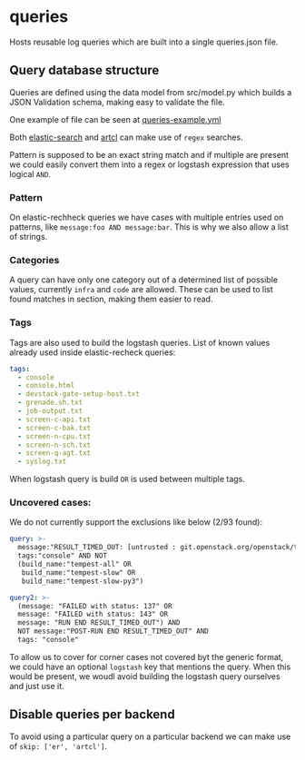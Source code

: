 # queries

Hosts reusable log queries which are built into a single queries.json file.

## Query database structure

Queries are defined using the data model from src/model.py which builds
a JSON Validation schema, making easy to validate the file.

One example of file can be seen at [queries-example.yml](https://github.com/rdo-infra/queries/blob/main/src/data/queries-example.yml)

Both [elastic-search](https://www.elastic.co/guide/en/elasticsearch/reference/current/term-level-queries.html) and [artcl](https://opendev.org/openstack/ansible-role-collect-logs) can make use of `regex` searches.

Pattern is supposed to be an exact string match and if multiple are present
we could easily convert them into a regex or logstash expression that uses
logical `AND`.

### Pattern

On elastic-rechheck queries we have cases with multiple entries used on
patterns, like `message:foo AND message:bar`. This is why we also allow
a list of strings.

### Categories

A query can have only one category out of a determined list of possible
values, currently `infra` and `code` are allowed. These can be used to
list found matches in section, making them easier to read.

### Tags

Tags are also used to build the logstash queries. List of known values
already used inside elastic-recheck queries:

```yaml
tags:
  - console
  - console.html
  - devstack-gate-setup-host.txt
  - grenade.sh.txt
  - job-output.txt
  - screen-c-api.txt
  - screen-c-bak.txt
  - screen-n-cpu.txt
  - screen-n-sch.txt
  - screen-q-agt.txt
  - syslog.txt
```

When logstash query is build `OR` is used between multiple tags.

### Uncovered cases:

We do not currently support the exclusions like below (2/93 found):
```yaml
query: >-
  message:"RESULT_TIMED_OUT: [untrusted : git.openstack.org/openstack/tempest/playbooks/devstack-tempest.yaml@master]" AND
  tags:"console" AND NOT
  (build_name:"tempest-all" OR
   build_name:"tempest-slow" OR
   build_name:"tempest-slow-py3")

query2: >-
  (message: "FAILED with status: 137" OR
  message: "FAILED with status: 143" OR
  message: "RUN END RESULT_TIMED_OUT") AND
  NOT message:"POST-RUN END RESULT_TIMED_OUT" AND
  tags: "console"
```

To allow us to cover for corner cases not covered byt the generic format,
we could have an optional `logstash` key that mentions the query. When this
would be present, we woudl avoid building the logstash query ourselves and
just use it.

## Disable queries per backend

To avoid using a particular query on a particular backend we can make use of
``skip: ['er', 'artcl']``.
